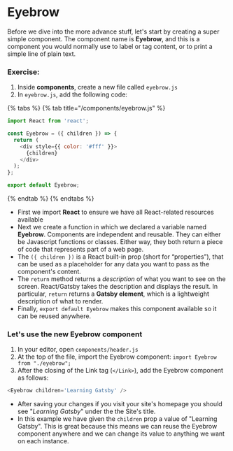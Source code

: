 # Eyebrow

Before we dive into the more advance stuff, let's start by creating a super simple component. The component name is **Eyebrow**, and this is a component you would normally use to label or tag content, or to print a simple line of plain text.

### Exercise:

1. Inside **components**, create a new file called `eyebrow.js`
2. In `eyebrow.js`, add the following code:

{% tabs %}
{% tab title="/components/eyebrow.js" %}
```javascript
import React from 'react';

const Eyebrow = ({ children }) => {
  return (
    <div style={{ color: '#fff' }}>
      {children}
    </div>
  );
};

export default Eyebrow;
```
{% endtab %}
{% endtabs %}

* First we import **React** to ensure we have all React-related resources available
* Next we create a function in which we declared a variable named **Eyebrow**.  Components are independent and reusable. They can either be Javascript functions or classes. Either way, they both return a piece of code that represents part of a web page.
* The `({ children })` is a React built-in prop \(short for “properties”\), that can be used as a placeholder for any data you want to pass as the component's content.
* The `return` method returns a _description_ of what you want to see on the screen.  React/Gatsby takes the description and displays the result. In particular, `return` returns a **Gatsby element**, which is a lightweight description of what to render.
* Finally, `export default Eyebrow` makes this component available so it can be reused anywhere.

### Let's use the new Eyebrow component

1. In your editor, open `components/header.js`
2. At the top of the file, import the Eyebrow component: `import Eyebrow from "./eyebrow";`
3. After the closing of the Link tag \(`</Link>`\), add the Eyebrow component as follows:

```javascript
<Eyebrow children='Learning Gatsby' />
```

* After saving your changes if you visit your site's homepage you should see "_Learning Gatsby_" under the the Site's title.
* In this example we have given the `children` prop a value of "Learning Gatsby".  This is great because this means we can reuse the Eyebrow component anywhere and we can change its value to anything we want on each instance.

